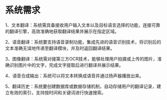 # **系统需求**

1、文本翻译：系统需具备接收用户输入文本以及目标语言选择的功能，连接可靠的翻译引擎，高效准确地获取翻译结果并展示在指定区域。

2、语音翻译：系统要支持语音录制功能，集成先进的语音识别技术，将识别后的文本准确无误地传递至翻译模块，并及时返回翻译结果。

3、图像翻译：系统需对接第三方OCR技术，能够处理用户拍摄或上传的图片，准确识别图片中的文字，完成文字提取后进行翻译并展示结果。

4、语音合成输出：系统可以将文本转换成语音并通过扬声器播放出来。

5、翻译历史：系统要创建数据库或数据存储机制，自动存储用户的翻译记录，建立有效的索引，支持按时间和关键词进行快速搜索。
